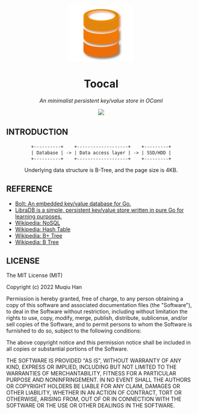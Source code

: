 <div align="center">

<img src=".github/logo.png" height="150px">

# Toocal

*An minimalist persistent key/value store in OCaml*

![](https://github.com/muqiuhan/toocal/actions/workflows/build.yml/badge.svg)

</div>

## INTRODUCTION

<div align="center">

```
+----------+    +-------------------+    +---------+
| Database | -> | Data access layer | -> | SSD/HDD |
+----------+    +-------------------+    +---------+
```

Underlying data structure is B-Tree, and the page size is 4KB.

</div>

## REFERENCE
- [Bolt: An embedded key/value database for Go.](https://github.com/boltdb/bolt)
- [LibraDB is a simple, persistent key/value store written in pure Go for learning purposes.](https://github.com/amit-davidson/LibraDB)
- [Wikipedia: NoSQL](https://en.wikipedia.org/wiki/NoSQL)
- [Wikipedia: Hash Table](https://en.wikipedia.org/wiki/Hash_table)
- [Wikipedia: B+ Tree](https://en.wikipedia.org/wiki/B%2B_tree)
- [Wikipedia: B Tree](https://en.wikipedia.org/wiki/B-tree)

## LICENSE
The MIT License (MIT)

Copyright (c) 2022 Muqiu Han

Permission is hereby granted, free of charge, to any person obtaining a copy
of this software and associated documentation files (the "Software"), to deal
in the Software without restriction, including without limitation the rights
to use, copy, modify, merge, publish, distribute, sublicense, and/or sell
copies of the Software, and to permit persons to whom the Software is
furnished to do so, subject to the following conditions:

The above copyright notice and this permission notice shall be included in all
copies or substantial portions of the Software.

THE SOFTWARE IS PROVIDED "AS IS", WITHOUT WARRANTY OF ANY KIND, EXPRESS OR
IMPLIED, INCLUDING BUT NOT LIMITED TO THE WARRANTIES OF MERCHANTABILITY,
FITNESS FOR A PARTICULAR PURPOSE AND NONINFRINGEMENT. IN NO EVENT SHALL THE
AUTHORS OR COPYRIGHT HOLDERS BE LIABLE FOR ANY CLAIM, DAMAGES OR OTHER
LIABILITY, WHETHER IN AN ACTION OF CONTRACT, TORT OR OTHERWISE, ARISING FROM,
OUT OF OR IN CONNECTION WITH THE SOFTWARE OR THE USE OR OTHER DEALINGS IN THE
SOFTWARE.